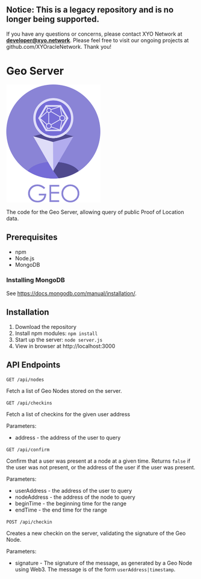 ## Notice: This is a legacy repository and is no longer being supported.
If you have any questions or concerns, please contact XYO Network at **developer@xyo.network**. Please feel free to visit our ongoing projects at github.com/XYOracleNetwork. Thank you!
##

# Geo Server

![logo](https://raw.githubusercontent.com/GeoProof/geoproof.github.io/master/img/geo_3.png)

The code for the Geo Server, allowing query of public Proof of Location data.

## Prerequisites

- npm
- Node.js
- MongoDB

### Installing MongoDB

See https://docs.mongodb.com/manual/installation/.

## Installation
1. Download the repository
2. Install npm modules: `npm install`
3. Start up the server: `node server.js`
4. View in browser at http://localhost:3000

## API Endpoints

`GET /api/nodes`

Fetch a list of Geo Nodes stored on the server.

`GET /api/checkins`

Fetch a list of checkins for the given user address

Parameters:

- address - the address of the user to query

`GET /api/confirm`

Confirm that a user was present at a node at a given time. Returns `false` if the user was not present, or the address of the user if the user was present.

Parameters:

- userAddress - the address of the user to query
- nodeAddress - the address of the node to query
- beginTime - the beginning time for the range
- endTime - the end time for the range

`POST /api/checkin`

Creates a new checkin on the server, validating the signature of the Geo Node.

Parameters:

- signature - The signature of the message, as generated by a Geo Node using Web3. The message is of the form `userAddress|timestamp`.
